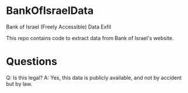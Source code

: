 # BankOfIsraelData
Bank of Israel (Freely Accessible) Data Exfil

This repo contains code to extract data from Bank of Israel's website.

# Questions

Q: Is this legal?
A: Yes, this data is publicly available, and not by accident but by law.

